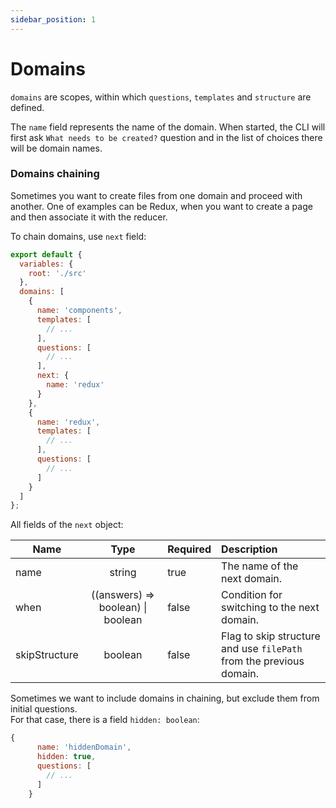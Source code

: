 ```yaml
---
sidebar_position: 1
---
```


# Domains

`domains` are scopes, within which `questions`, `templates` and `structure` are defined.

The `name` field represents the name of the domain. When started, the CLI will first ask `What needs to be created?` question and in the list of choices there will be domain names.

### Domains chaining

Sometimes you want to create files from one domain and proceed with another.
One of examples can be Redux, when you want to create a page and then associate it with the reducer.

To chain domains, use `next` field:
```js
export default {
  variables: {
    root: './src'
  },
  domains: [
    {
      name: 'components',
      templates: [
        // ...
      ],
      questions: [
        // ...
      ],
      next: {
        name: 'redux'
      }
    },
    {
      name: 'redux',
      templates: [
        // ...
      ],
      questions: [
        // ...
      ]
    }
  ]
};
```

All fields of the `next` object:

| Name          |                 Type                  | Required | Description                                                            |
|---------------|:-------------------------------------:|----------|:-----------------------------------------------------------------------|
| name          |                string                 | true     | The name of the next domain.                                           |
| when          | ((answers) => boolean) &#124; boolean | false    | Condition for switching to the next domain.                            |
| skipStructure |                boolean                | false    | Flag to skip structure and use `filePath` from the previous domain.    |


Sometimes we want to include domains in chaining, but exclude them from initial questions.   
For that case, there is a field `hidden: boolean`:

```js
{
      name: 'hiddenDomain',
      hidden: true,
      questions: [
        // ...
      ]
    }
```
